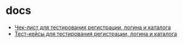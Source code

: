 # docs
- [Чек-лист для тестирования регистрации, логина и каталога](https://docs.google.com/spreadsheets/d/1DJLQ2DIPWk50Sqj5zfJDxdjhUac_bp7QKNt3KrqT0mo/edit?usp=sharing)
- [Тест-кейсы для тестирования регистрации, логина и каталога](https://app.qase.io/project/G8?author=254&previewMode=side&suite=98&tab=)
